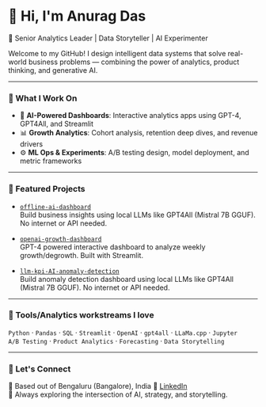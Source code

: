 
# 👋 Hi, I'm Anurag Das

🎯 Senior Analytics Leader | Data Storyteller | AI Experimenter

Welcome to my GitHub! I design intelligent data systems that solve real-world business problems — combining the power of analytics, product thinking, and generative AI.

---

### 🔧 What I Work On

- 🧠 **AI-Powered Dashboards**: Interactive analytics apps using GPT-4, GPT4All, and Streamlit
- 📊 **Growth Analytics**: Cohort analysis, retention deep dives, and revenue drivers
- ⚙️ **ML Ops & Experiments**: A/B testing design, model deployment, and metric frameworks

---

### 🚀 Featured Projects

- [`offline-ai-dashboard`](https://github.com/rambodas/offline-ai-dashboard)  
  Build business insights using local LLMs like GPT4All (Mistral 7B GGUF). No internet or API needed.

- [`openai-growth-dashboard`](https://github.com/rambodas/ai_dashboard_openai_paidAPI)  
  GPT-4 powered interactive dashboard to analyze weekly growth/degrowth. Built with Streamlit.

 - [`llm-kpi-AI-anomaly-detection`](https://github.com/rambodas/llm-kpi-AI-anomaly-detection)  
  Build anomaly detection dashboard using local LLMs like GPT4All (Mistral 7B GGUF). No internet or API needed.

---

### 🧰 Tools/Analytics workstreams I love

`Python` · `Pandas` · `SQL` · `Streamlit` · `OpenAI` · `gpt4all` · `LLaMa.cpp` · `Jupyter`  
`A/B Testing` · `Product Analytics` · `Forecasting` · `Data Storytelling`  

---

### 💬 Let's Connect

📍 Based out of Bengaluru (Bangalore), India
🔗 [LinkedIn](https://www.linkedin.com/in/anurag-das-893175b6/)  
🧠 Always exploring the intersection of AI, strategy, and storytelling.

